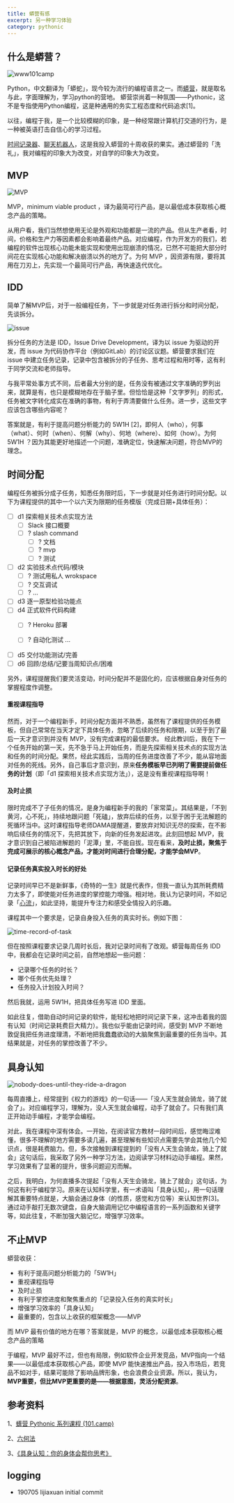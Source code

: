 ```yaml
---
title: 蟒营有感
excerpt: 另一种学习体验
category: pythonic
---
```


## 什么是蟒营？

![www101camp](/assets/images/www101camp.jpg)

Python，中文翻译为「蟒蛇」，现今较为流行的编程语言之一。而[蟒营](https://101.camp/)，就是取名与此，字面理解为，学习python的营地。 蟒营崇尚着一种氛围——Pythonic，这不是专指使用Python编程，这是种通用的务实工程态度和代码追求[1]。

以往，编程于我，是一个比较模糊的印象，是一种经常跟计算机打交道的行为，是一种被英语打击自信心的学习过程。

[时间记录器](http://time-logger-v5.herokuapp.com/start)、[聊天机器人](https://soberbot-with-chatterbot.herokuapp.com/)，这是我投入蟒营的十周收获的果实。通过蟒营的「洗礼」，我对编程的印象大为改变，对自学的印象大为改变。

## MVP

![MVP](/assets/images/MVP.png)

MVP，minimum viable product ，译为最简可行产品，是以最低成本获取核心概念产品的策略。

从用户看，我们当然想使用无论是外观和功能都是一流的产品。但从生产者看，时间，价格和生产力等因素都会影响着最终产品。对应编程，作为开发方的我们，若编程的软件出现核心功能未能实现和使用出现崩溃的情况，已然不可能把大部分时间花在实现核心功能和解决崩溃以外的地方了。为何 MVP ，因资源有限，要将其用在刀刃上，先实现一个最简可行产品，再快速迭代优化。

## IDD

简单了解MVP后，对于一般编程任务，下一步就是对任务进行拆分和时间分配，先谈拆分。

![issue](/assets/images/issue.png)

拆分任务的方法是 IDD，Issue Drive Development，译为以 issue 为驱动的开发，而 issue 为代码协作平台（例如GitLab）的讨论区议题。蟒营要求我们在 issue 中建立任务记录，记录中包含被拆分的子任务、思考过程和用时等，这有利于同学交流和老师指导。

与我平常处事方式不同，后者最大分别的是，任务没有被通过文字准确的罗列出来，就算是有，也只是模糊地存在于脑子里。但恰恰是这种「文字罗列」的形式，任务被文字转化成实在准确的事物，有利于弄清要做什么任务。进一步，这些文字应该包含哪些内容呢？

答案就是，有利于提高问题分析能力的 5W1H [2]，即何人（who），何事（what）、何时（when）、何解（why）、何地（where）、如何（how）。为何 5W1H ？因为其能更好地描述一个问题，准确定位，快速解决问题，符合MVP的理念。

## 时间分配

编程任务被拆分成子任务，知悉任务限时后，下一步就是对任务进行时间分配。以下为课程提供的其中一个以六天为限期的任务模版（完成日期+具体任务）：

- [ ] d1 探索相关技术点实现方法
  - [ ] Slack 接口概要
  - [ ] ? slash command
    - [ ] ? 文档
    - [ ] ? mvp
    - [ ] ? 测试
- [ ] d2 实验技术点代码/模块
  - [ ] ? 测试用私人 wrokspace
  - [ ] ? 交互调试
  - [ ] ? ...        
- [ ] d3 逐一原型检验功能点
- [ ] d4 正式软件代码构建
  - [ ] ? Heroku 部署
  
  - [ ] ? 自动化测试
    ... 
- [ ] d5 交付功能测试/完善
- [ ] d6 回顾/总结/记要当周知识点/困难

另外，课程提醒我们要灵活变动，时间分配并不是固化的，应该根据自身对任务的掌握程度作调整。

#### 重视课程指导

然而，对于一个编程新手，时间分配方面并不熟悉，虽然有了课程提供的任务模板，但自己常常在当天才定下具体任务，忽略了后续的任务和限期，以至于到了最后一天才意识到并没有 MVP，没有完成课程的最低要求。 经此教训后，我在下一个任务开始的第一天，先不急于马上开始任务，而是先探索相关技术点的实现方法和任务的时间分配。果然，经此实践后，当周的任务进度改善了不少，能从容地面对任务的死线。另外，自己事后才意识到，原来**任务模板早已列明了需要提前做任务的计划**（即「d1 探索相关技术点实现方法」），这是没有重视课程指导啊！

#### 及时止损

限时完成不了子任务的情况，是身为编程新手的我的「家常菜」。其结果是，「不到黄河，心不死」，持续地跟问题「死磕」，放弃后续的任务，以至于困于无法解题的死循环当中。这时课程指导老师DAMA提醒道，要放弃对知识无尽的探索，在不影响后续任务的情况下，先把其放下，向新的任务发起进攻。此刻回想起 MVP，我才意识到自己被陷进解题的「泥潭」里，不能自拔。现在看来，**及时止损，聚焦于完成可展示的核心概念产品，才能对时间进行合理分配，才能学会MVP**。

#### 记录任务真实投入时长的好处

记录时间早已不是新鲜事，《奇特的一生》就是代表作，但我一直认为其所耗费精力太多了，即使能对任务进度的掌控能力增强。相对地，我认为记录时间，不如记录「[心流](https://book.douban.com/subject/27186106/)」，如此坚持，能提升专注力和感受全情投入的乐趣。

课程其中一个要求是，记录自身投入任务的真实时长。例如下图：

![time-record-of-task](/assets/images/time-record-of-task.png)

但在按照课程要求记录几周时长后，我对记录时间有了改观。蟒营每周任务 IDD 中，我都会在记录时间之前，自然地想起一些问题：

- 记录哪个任务的时长？
- 哪个任务优先处理？
- 任务投入计划投入时间？

然后我就，运用 5W1H，把具体任务写进 IDD 里面。

如此往复，借助自动时间记录的软件，能轻松地把时间记录下来，这冲击着我的固有认知（时间记录耗费巨大精力）。我也似乎能由记录时间，感受到 MVP 不断地敦促我把任务进度理清，不断地把我蠢蠢欲动的大脑聚焦到最重要的任务当中。其结果就是，对任务的掌控改善了不少。

## 具身认知

![nobody-does-until-they-ride-a-dragon](/assets/images/nobody-does-until-they-ride-a-dragon.jpg)

每周直播上，经常提到《权力的游戏》的一句话——「没人天生就会骑龙，骑了就会了」。对应编程学习，理解为，没人天生就会编程，动手了就会了。只有我们真正开始动手编程，才能学会编程。

对此，我在课程中深有体会。一开始，在阅读官方教材一段时间后，感觉晦涩难懂，很多不理解的地方需要多读几遍，甚至理解有些知识点需要先学会其他几个知识点，很是耗费脑力。但，多次接触到课程提到的「没有人天生会骑龙，骑上了就会」这句话后，我采取了另外一种学习方法，边阅读学习材料边动手编程。果然，学习效果有了显著的提升，很多问题迎刃而解。

之后，我明白，为何直播多次提起「没有人天生会骑龙，骑上了就会」这句话，为何这有利于编程学习。原来在认知科学里，有一术语叫「具身认知」，用一句话理解其重要特点就是，大脑会通过身体（的性质，感觉和方位等）来认知世界[3]。通过动手敲打无数次键盘，自身大脑调用记忆中编程语言的一系列函数和关键字等，如此往复，不断加强大脑记忆，增强学习效率。

## 不止MVP

蟒营收获：

- 有利于提高问题分析能力的「5W1H」
- 重视课程指导
- 及时止损
- 有利于掌控进度和聚焦重点的「记录投入任务的真实时长」
- 增强学习效率的「具身认知」
- 最重要的，包含以上收获的框架概念——MVP

而 MVP 最有价值的地方在哪？答案就是，MVP 的概念，以最低成本获取核心概念产品的策略

于编程，MVP 最好不过，但也有局限，例如软件企业开发竞品，MVP指向一个结果——以最低成本获取核心产品，即使 MVP 能快速推出产品，投入市场后，若竞品不如对手，结果可能除了影响品牌形象，也会浪费企业资源。所以，我认为，**MVP重要，但比MVP更重要的是——根据意图，灵活分配资源**。

## 参考资料

1、[蠎营 Pythonic 系列课程 (101.camp)](https://101.camp/)

2、[六何法](https://zh.wikipedia.org/wiki/%E5%85%AD%E4%BD%95%E6%B3%95)

3、[《具身认知：你的身体会帮你思考》](https://mp.weixin.qq.com/s/lJzOc7geT2P7Ai4zATWrfQ)

## logging

- 190705 lijiaxuan initial commit